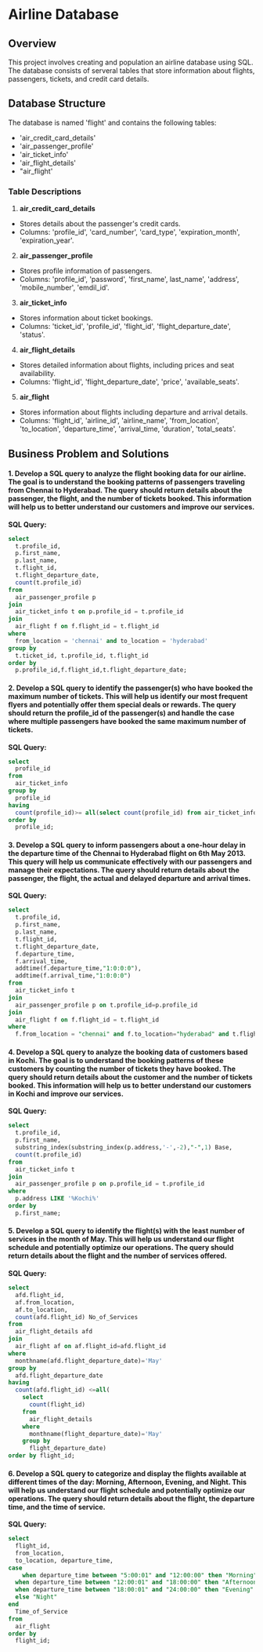 # Airline Database

## Overview
This project involves creating and population an airline database using SQL. The database consists of serveral tables that store information about flights, passengers, tickets, and credit card details.

## Database Structure
The database is named 'flight' and contains the following tables:
- 'air_credit_card_details'
- 'air_passenger_profile'
- 'air_ticket_info'
- 'air_flight_details'
- "air_flight'

### Table Descriptions
1. **air_credit_card_details**
  - Stores details about the passenger's credit cards.
  - Columns: 'profile_id', 'card_number', 'card_type', 'expiration_month', 'expiration_year'.

2. **air_passenger_profile**
  - Stores profile information of passengers.
  - Columns: 'profile_id', 'password', 'first_name', last_name', 'address', 'mobile_number', 'emdil_id'.

3. **air_ticket_info**
  - Stores information about ticket bookings.
  - Columns: 'ticket_id', 'profile_id', 'flight_id', 'flight_departure_date', 'status'.

4. **air_flight_details**
  - Stores detailed information about flights, including prices and seat availability.
  - Columns: 'flight_id', 'flight_departure_date', 'price', 'available_seats'.

5. **air_flight**
  - Stores information about flights including departure and arrival details.
  - Columns: 'flight_id', 'airline_id', 'airline_name', 'from_location', 'to_location', 'departure_time', 'arrival_time, 'duration', 'total_seats'.
## Business Problem and Solutions
#### 1. Develop a SQL query to analyze the flight booking data for our airline. The goal is to understand the booking patterns of passengers traveling from Chennai to Hyderabad. The query should return details about the passenger, the flight, and the number of tickets booked. This information will help us to better understand our customers and improve our services.

**SQL Query:**
```sql
select
  t.profile_id,
  p.first_name,
  p.last_name,
  t.flight_id,
  t.flight_departure_date,
  count(t.profile_id)
from
  air_passenger_profile p
join
  air_ticket_info t on p.profile_id = t.profile_id
join
  air_flight f on f.flight_id = t.flight_id
where
  from_location = 'chennai' and to_location = 'hyderabad'
group by
  t.ticket_id, t.profile_id, t.flight_id
order by
  p.profile_id,f.flight_id,t.flight_departure_date;
```
#### 2. Develop a SQL query to identify the passenger(s) who have booked the maximum number of tickets. This will help us identify our most frequent flyers and potentially offer them special deals or rewards. The query should return the profile_id of the passenger(s) and handle the case where multiple passengers have booked the same maximum number of tickets.

**SQL Query:**
```sql
select
  profile_id
from
  air_ticket_info
group by
  profile_id
having
  count(profile_id)>= all(select count(profile_id) from air_ticket_info group by profile_id)
order by
  profile_id;
```

#### 3. Develop a SQL query to inform passengers about a one-hour delay in the departure time of the Chennai to Hyderabad flight on 6th May 2013. This query will help us communicate effectively with our passengers and manage their expectations. The query should return details about the passenger, the flight, the actual and delayed departure and arrival times.

**SQL Query:**
```sql
select
  t.profile_id,
  p.first_name,
  p.last_name,
  t.flight_id,
  t.flight_departure_date,
  f.departure_time,
  f.arrival_time,
  addtime(f.departure_time,"1:0:0:0"),
  addtime(f.arrival_time,"1:0:0:0") 
from
  air_ticket_info t
join
  air_passenger_profile p on t.profile_id=p.profile_id
join
  air_flight f on f.flight_id = t.flight_id
where
  f.from_location = "chennai" and f.to_location="hyderabad" and t.flight_departure_date='2013-05-06';
```

#### 4. Develop a SQL query to analyze the booking data of customers based in Kochi. The goal is to understand the booking patterns of these customers by counting the number of tickets they have booked. The query should return details about the customer and the number of tickets booked. This information will help us to better understand our customers in Kochi and improve our services.

**SQL Query:**
```sql
select
  t.profile_id,
  p.first_name,
  substring_index(substring_index(p.address,'-',-2),"-",1) Base,
  count(t.profile_id)
from
  air_ticket_info t
join
  air_passenger_profile p on p.profile_id = t.profile_id
where
  p.address LIKE '%Kochi%'
order by
  p.first_name;
```

#### 5. Develop a SQL query to identify the flight(s) with the least number of services in the month of May. This will help us understand our flight schedule and potentially optimize our operations. The query should return details about the flight and the number of services offered.

**SQL Query:**
```sql
select
  afd.flight_id,
  af.from_location,
  af.to_location,
  count(afd.flight_id) No_of_Services
from
  air_flight_details afd
join
  air_flight af on af.flight_id=afd.flight_id
where
  monthname(afd.flight_departure_date)='May'
group by
  afd.flight_departure_date
having
  count(afd.flight_id) <=all(
    select
      count(flight_id)
    from
      air_flight_details
    where
      monthname(flight_departure_date)='May'
    group by
      flight_departure_date)
order by flight_id;
```
#### 6. Develop a SQL query to categorize and display the flights available at different times of the day: Morning, Afternoon, Evening, and Night. This will help us understand our flight schedule and potentially optimize our operations. The query should return details about the flight, the departure time, and the time of service.

**SQL Query:**
```sql
select
  flight_id,
  from_location,
  to_location, departure_time,
case
	when departure_time between "5:00:01" and "12:00:00" then "Morning"
  when departure_time between "12:00:01" and "18:00:00" then "Afternoon"
  when departure_time between "18:00:01" and "24:00:00" then "Evening"
  else "Night"
end
  Time_of_Service
from
  air_flight
order by
  flight_id;
```
